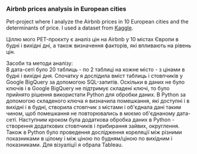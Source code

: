 ### Airbnb prices analysis in European cities  

Pet-project where I analyze the Airbnb prices in 10 European cities and the determinants of price. I used a dataset from [Kaggle](https://www.kaggle.com/datasets/thedevastator/airbnb-prices-in-european-cities/data).  

Ціллю мого PET-проєкту є аналіз цін на Airbnb у 10 містах Європи в будні і вихідні дні, а також визначення факторів, які впливають на рівень цін.  

Засоби та методи  аналізу:   
В дата-сеті було 20 таблиць - по 2 таблиці на кожне місто - з цінами в будні і вихідні дня. Спочатку я дослідила вміст таблиць і стовпчиків у  Google BigQuery за допомогою SQL-запитів. Оскільки в даних не було ключів і в Google BigQuery не підтримує складені ключі, то було прийнято рішення використати Python для обробки даних. В Python за допомогою складеного ключа я визначила помешкання, які доступні і в вихідні і в будні, створила стовпчик з містами і об'єднала дані таким чином, щоб помешкання не повторювались в моємо об'єднаному дата-сеті. Наступним кроком була додаткова обробка даних в Python - створення додаткових стовпчиків і прибирання зайвих, округлення. Також в Python було проведення дослідження кореляції між різними показниками в цілому і між ціною по будням/ціною по вихідним і показниками. Для візуаліції я обрала Tableau. 
